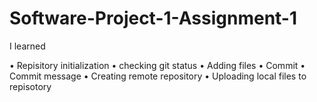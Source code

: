 # Software-Project-1-Assignment-1

I learned

• Repisitory initialization
• checking git status
• Adding files
• Commit
• Commit message
• Creating remote repository
• Uploading local files to repisotory
